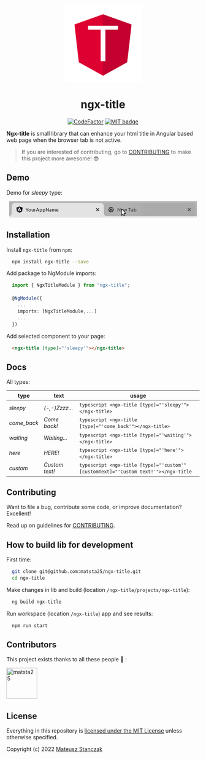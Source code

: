 <a href="https://github.com/matsta25/ngx-title">
<div align="center">
<img class="mx-auto center-block d-block" src="https://raw.githubusercontent.com/matsta25/ngx-title/main/ngx-title.png?sanitize=true" alt="ngx-title" width="200" height="200">
</div>
</a>

<h1 align="center">ngx-title</h1>

<p align="center">
  <a href="https://www.codefactor.io/repository/github/matsta25/ngx-title"><img src="https://www.codefactor.io/repository/github/matsta25/ngx-title/badge" alt="CodeFactor" /></a>    
  <a href="https://opensource.org/licenses/MIT"><img src="http://img.shields.io/badge/license-MIT-brightgreen.svg" alt="MIT badge"/></a>
</p>

**Ngx-title** is small library that can enhance your html title in Angular based web page when the browser tab is not active.

> If you are interested of contributing, go to [CONTRIBUTING](https://github.com/matsta25/ngx-title/blob/main/CONTRIBUTING.md) to make this project more awesome! :sunglasses:

## Demo

Demo for _sleepy_ type:

<div align="center">
  <img src="https://raw.githubusercontent.com/matsta25/ngx-title/main/sleepy.gif" width="490" height="43"  alt="demo"/> 
</div>

## Installation

Install `ngx-title` from `npm`:

```bash
  npm install ngx-title --save
```

Add package to NgModule imports:
```typescript
  import { NgxTitleModule } from "ngx-title";
  
  @NgModule({
    ...
    imports: [NgxTitleModule,...]
    ...
  })
```

Add selected component to your page:
```html
  <ngx-title [type]="'sleepy'"></ngx-title>
```

## Docs

All types:

| type        | text                | usage                                                                                   |
|-------------|---------------------|-----------------------------------------------------------------------------------------|
| _sleepy_    | _(-,-)Zzzz..._      |```typescript <ngx-title [type]="'sleepy'"></ngx-title>```                             |
| _come_back_ | _Come back!_        |```typescript <ngx-title [type]="'come_back'"></ngx-title>```                          |
| _waiting_   | _Waiting..._        |```typescript <ngx-title [type]="'waiting'"></ngx-title>```                            |
| _here_      | _HERE!_             |```typescript <ngx-title [type]="'here'"></ngx-title>```                            |
| _custom_    | _Custom text!_      | ```typescript <ngx-title [type]="'custom'" [customText]="'Custom text!'"></ngx-title``` |      

## Contributing

Want to file a bug, contribute some code, or improve documentation? Excellent!

Read up on guidelines for [CONTRIBUTING](https://github.com/matsta25/ngx-title/blob/main/CONTRIBUTING.md).

## How to build lib for development

First time:

```bash
  git clone git@github.com:matsta25/ngx-title.git
  cd ngx-title
```

Make changes in lib and build (location `/ngx-title/projects/ngx-title`):

```bash
  ng build ngx-title
```

Run workspace (location `/ngx-title`) app and see results:

```bash
  npm run start
```

## Contributors

This project exists thanks to all these people :muscle: :

[//]: contributor-faces

<a href="https://github.com/matsta25"><img src="https://avatars2.githubusercontent.com/u/32844571?v=4" title="matsta25" width="80" height="80"></a>

## License

Everything in this repository is [licensed under the MIT License][license] unless otherwise specified.

Copyright (c) 2022 [Mateusz Stanczak]

[license]: https://github.com/matsta25/ngx-title/blob/main/LICENSE
[Mateusz Stanczak]: https://github.com/matsta25
